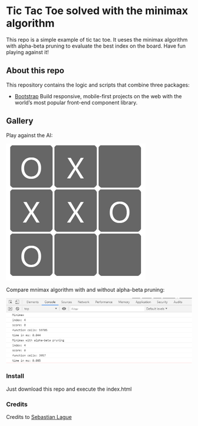 # Tic Tac Toe solved with the minimax algorithm
This repo is a simple example of tic tac toe. It ueses the minimax algorithm with alpha-beta pruning to evaluate the best index on the board. Have fun playing against it!

## About this repo

This repository contains the logic and scripts that combine
three packages:
- [Bootstrap](https://getbootstrap.com/) Build responsive, mobile-first projects on the web with the world’s most popular front-end component library.

## Gallery

Play against the AI:

![alt text](screenshots/board.PNG)

Compare mnimax algorithm with and without alpha-beta pruning:

![alt text](screenshots/algorithms.PNG)

### Install

Just download this repo and execute the index.html

### Credits

Credits to [Sebastian Lague](https://www.youtube.com/user/Cercopithecan)
